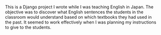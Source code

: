 This is a Django project I wrote while I was teaching English in Japan. The objective was to discover what English sentences the students in the classroom would understand based on which textbooks they had used in the past. It seemed to work effectively when I was planning my instructions to give to the students.
